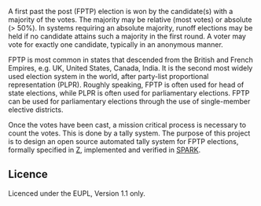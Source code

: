 A first past the post (FPTP) election is won by the candidate(s) with a
majority of the votes. The majority may be relative (most votes) or absolute (>
50%). In systems requiring an absolute majority, runoff elections may be held
if no candidate attains such a majority in the first round. A voter may vote
for exactly one candidate, typically in an anonymous manner.

FPTP is most common in states that descended from the British and French
Empires, e.g. UK, United States, Canada, India. It is the second most widely
used election system in the world, after party-list proportional representation
(PLPR). Roughly speaking, FPTP is often used for head of state elections, while
PLPR is often used for parliamentary elections. FPTP can be used for
parliamentary elections through the use of single-member elective districts.

Once the votes have been cast, a mission critical process is necessary to count
the votes. This is done by a tally system. The purpose of this project is to
design an open source automated tally system for FPTP elections, formally
specified in [Z][0], implemented and verified in [SPARK][1].

[0]: http://en.wikipedia.org/wiki/Z
[1]: http://en.wikipedia.org/wiki/SPARK_(programming_language)

## Licence ##

Licenced under the EUPL, Version 1.1 only.
